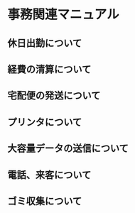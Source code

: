 # 事務関連マニュアル
## 休日出勤について
## 経費の清算について
## 宅配便の発送について
## プリンタについて
## 大容量データの送信について
## 電話、来客について
## ゴミ収集について